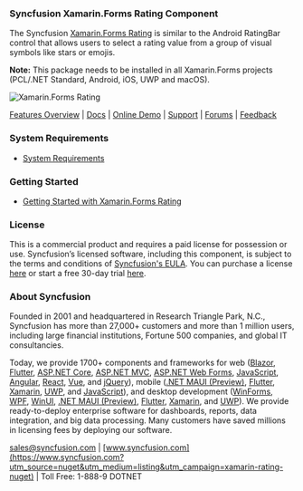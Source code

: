 ### Syncfusion Xamarin.Forms Rating Component
The Syncfusion [Xamarin.Forms Rating](https://www.syncfusion.com/xamarin-ui-controls/xamarin-rating?utm_source=nuget&utm_medium=listing&utm_campaign=xamarin-rating-nuget) is similar to the Android RatingBar control that allows users to select a rating value from a group of visual symbols like stars or emojis.

**Note:** This package needs to be installed in all Xamarin.Forms projects (PCL/.NET Standard, Android, iOS, UWP and macOS).
	  
![Xamarin.Forms Rating](https://cdn.syncfusion.com/nuget-readme/xamarin/xamarin_forms_rating.png)

[Features Overview](https://www.syncfusion.com/xamarin-ui-controls/xamarin-rating?utm_source=nuget&utm_medium=listing&utm_campaign=xamarin-rating-nuget) | [Docs](https://help.syncfusion.com/xamarin/rating/getting-started?utm_source=nuget&utm_medium=listing&utm_campaign=xamarin-rating-nuget) | [Online Demo](https://github.com/syncfusion/xamarin-demos?utm_source=nuget&utm_medium=listing&utm_campaign=xamarin-rating-nuget) | [Support](https://www.syncfusion.com/support/directtrac/incidents/newincident?utm_source=nuget&utm_medium=listing&utm_campaign=xamarin-rating-nuget) | [Forums](https://www.syncfusion.com/forums/xamarin.forms?utm_source=nuget&utm_medium=listing&utm_campaign=xamarin-rating-nuget) | [Feedback](https://www.syncfusion.com/feedback/xamarin-forms?utm_source=nuget&utm_medium=listing&utm_campaign=xamarin-rating-nuget)

### System Requirements

* [System Requirements](https://help.syncfusion.com/xamarin/installation/system-requirements?utm_source=nuget&utm_medium=listing&utm_campaign=xamarin-rating-nuget)

### Getting Started

* [Getting Started with Xamarin.Forms Rating](https://help.syncfusion.com/xamarin/rating/getting-started?utm_source=nuget&utm_medium=listing&utm_campaign=xamarin-rating-nuget)

### License

This is a commercial product and requires a paid license for possession or use. Syncfusion’s licensed software, including this component, is subject to the terms and conditions of [Syncfusion's EULA](https://www.syncfusion.com/eula/es/?utm_source=nuget&utm_medium=listing&utm_campaign=xamarin-rating-nuget). You can purchase a license [here](https://www.syncfusion.com/sales/products?utm_source=nuget&utm_medium=listing&utm_campaign=xamarin-rating-nuget) or start a free 30-day trial [here](https://www.syncfusion.com/account/manage-trials/start-trials?utm_source=nuget&utm_medium=listing&utm_campaign=xamarin-rating-nuget).

### About Syncfusion

Founded in 2001 and headquartered in Research Triangle Park, N.C., Syncfusion has more than 27,000+ customers and more than 1 million users, including large financial institutions, Fortune 500 companies, and global IT consultancies.
 
Today, we provide 1700+ components and frameworks for web ([Blazor](https://www.syncfusion.com/blazor-components?utm_source=nuget&utm_medium=listing&utm_campaign=xamarin-rating-nuget), [Flutter](https://www.syncfusion.com/flutter-widgets?utm_source=nuget&utm_medium=listing&utm_campaign=xamarin-rating-nuget), [ASP.NET Core](https://www.syncfusion.com/aspnet-core-ui-controls?utm_source=nuget&utm_medium=listing&utm_campaign=xamarin-rating-nuget), [ASP.NET MVC](https://www.syncfusion.com/aspnet-mvc-ui-controls?utm_source=nuget&utm_medium=listing&utm_campaign=xamarin-rating-nuget), [ASP.NET Web Forms](https://www.syncfusion.com/jquery/aspnet-webforms-ui-controls?utm_source=nuget&utm_medium=listing&utm_campaign=xamarin-rating-nuget), [JavaScript](https://www.syncfusion.com/javascript-ui-controls?utm_source=nuget&utm_medium=listing&utm_campaign=xamarin-rating-nuget), [Angular](https://www.syncfusion.com/angular-ui-components?utm_source=nuget&utm_medium=listing&utm_campaign=xamarin-rating-nuget), [React](https://www.syncfusion.com/react-ui-components?utm_source=nuget&utm_medium=listing&utm_campaign=xamarin-rating-nuget), [Vue](https://www.syncfusion.com/vue-ui-components?utm_source=nuget&utm_medium=listing&utm_campaign=xamarin-rating-nuget), and [jQuery](https://www.syncfusion.com/jquery-ui-widgets?utm_source=nuget&utm_medium=listing&utm_campaign=xamarin-rating-nuget)), mobile ([.NET MAUI (Preview)](https://www.syncfusion.com/maui-controls?utm_source=nuget&utm_medium=listing&utm_campaign=xamarin-rating-nuget), [Flutter](https://www.syncfusion.com/flutter-widgets?utm_source=nuget&utm_medium=listing&utm_campaign=xamarin-rating-nuget), [Xamarin](https://www.syncfusion.com/xamarin-ui-controls?utm_source=nuget&utm_medium=listing&utm_campaign=xamarin-rating-nuget), [UWP](https://www.syncfusion.com/uwp-ui-controls?utm_source=nuget&utm_medium=listing&utm_campaign=xamarin-rating-nuget), and [JavaScript](https://www.syncfusion.com/javascript-ui-controls?utm_source=nuget&utm_medium=listing&utm_campaign=xamarin-rating-nuget)), and desktop development ([WinForms](https://www.syncfusion.com/winforms-ui-controls?utm_source=nuget&utm_medium=listing&utm_campaign=xamarin-rating-nuget), [WPF](https://www.syncfusion.com/wpf-controls?utm_source=nuget&utm_medium=listing&utm_campaign=xamarin-rating-nuget), [WinUI](https://www.syncfusion.com/winui-controls?utm_source=nuget&utm_medium=listing&utm_campaign=xamarin-rating-nuget), [.NET MAUI (Preview)](https://www.syncfusion.com/maui-controls?utm_source=nuget&utm_medium=listing&utm_campaign=xamarin-rating-nuget), [Flutter](https://www.syncfusion.com/flutter-widgets?utm_source=nuget&utm_medium=listing&utm_campaign=xamarin-rating-nuget), [Xamarin](https://www.syncfusion.com/xamarin-ui-controls?utm_source=nuget&utm_medium=listing&utm_campaign=xamarin-rating-nuget), and [UWP](https://www.syncfusion.com/uwp-ui-controls?utm_source=nuget&utm_medium=listing&utm_campaign=xamarin-rating-nuget)). We provide ready-to-deploy enterprise software for dashboards, reports, data integration, and big data processing. Many customers have saved millions in licensing fees by deploying our software.

[sales@syncfusion.com](mailto:sales@syncfusion.com?Subject=Syncfusion%20Xamarin.Forms%20Rating-%20NuGet) | [www.syncfusion.com](https://www.syncfusion.com?utm_source=nuget&utm_medium=listing&utm_campaign=xamarin-rating-nuget) | Toll Free: 1-888-9 DOTNET 